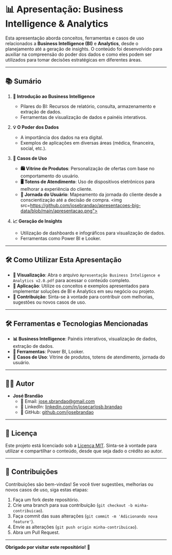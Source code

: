# 📊 Apresentação: Business Intelligence & Analytics

Esta apresentação aborda conceitos, ferramentas e casos de uso relacionados a **Business Intelligence (BI)** e **Analytics**, desde o planejamento até a geração de insights. O conteúdo foi desenvolvido para auxiliar na compreensão do poder dos dados e como eles podem ser utilizados para tomar decisões estratégicas em diferentes áreas.

---

## 📚 Sumário

1. **📌 Introdução ao Business Intelligence**
   - Pilares do BI: Recursos de relatório, consulta, armazenamento e extração de dados.
   - Ferramentas de visualização de dados e painéis interativos.

2. **💡 O Poder dos Dados**
   - A importância dos dados na era digital.
   - Exemplos de aplicações em diversas áreas (médica, financeira, social, etc.).

3. **📂 Casos de Uso**
   - **🛍️ Vitrine de Produtos**: Personalização de ofertas com base no comportamento do usuário.
   - **🖥️ Totens de Atendimento**: Uso de dispositivos eletrônicos para melhorar a experiência do cliente.
   - **🧭 Jornada do Usuário**: Mapeamento da jornada do cliente desde a conscientização até a decisão de compra.
     <img src=https://github.com/josebrandao/apresentacoes-big-data/blob/main/apresentacao.png">

4. **📈 Geração de Insights**
   - Utilização de dashboards e infográficos para visualização de dados.
   - Ferramentas como Power BI e Looker.

---

## 🛠️ Como Utilizar Esta Apresentação

- **👀 Visualização**: Abra o arquivo `Apresentação Business Inteligence e Analytics v2.0.pdf` para acessar o conteúdo completo.
- **🚀 Aplicação**: Utilize os conceitos e exemplos apresentados para implementar soluções de BI e Analytics em seu negócio ou projeto.
- **🤝 Contribuição**: Sinta-se à vontade para contribuir com melhorias, sugestões ou novos casos de uso.

---

## 🛠️ Ferramentas e Tecnologias Mencionadas

- **📊 Business Intelligence**: Painéis interativos, visualização de dados, extração de dados.
- **🔧 Ferramentas**: Power BI, Looker.
- **📂 Casos de Uso**: Vitrine de produtos, totens de atendimento, jornada do usuário.

---

## 👨‍💻 Autor

- **José Brandão**
  - 📧 Email: jose.sbrandao@gmail.com
  - 🔗 LinkedIn: [linkedin.com/in/josecarlosb.brandao](https://www.linkedin.com/in/josecarlosb-brandao)
  - 🐙 GitHub: [github.com/josebrandao](https://github.com/josebrandao)

---

## 📜 Licença

Este projeto está licenciado sob a [Licença MIT](LICENSE). Sinta-se à vontade para utilizar e compartilhar o conteúdo, desde que seja dado o crédito ao autor.

---

## 🤝 Contribuições

Contribuições são bem-vindas! Se você tiver sugestões, melhorias ou novos casos de uso, siga estas etapas:

1. Faça um fork deste repositório.
2. Crie uma branch para sua contribuição (`git checkout -b minha-contribuicao`).
3. Faça commit das suas alterações (`git commit -m 'Adicionando nova feature'`).
4. Envie as alterações (`git push origin minha-contribuicao`).
5. Abra um Pull Request.

---

**Obrigado por visitar este repositório!** 🚀
